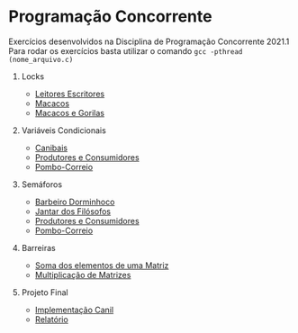 # Programação Concorrente
Exercícios desenvolvidos na Disciplina de Programação Concorrente 2021.1
Para rodar os exercícios basta utilizar o comando `gcc -pthread (nome_arquivo.c)`

1. Locks
    - [Leitores Escritores](Locks/leitores_escritores_mutex.c)
    - [Macacos](Locks/macacos_mutex.c)
    - [Macacos e Gorilas](Locks/macacos_gorilas.c)

2. Variáveis Condicionais
    - [Canibais](Condicional/canibais.c)
    - [Produtores e Consumidores](Condicional/produtor_consumidor_condicao.c)
    - [Pombo-Correio](Condicional/pombos_cartas_cond.c)

3. Semáforos
    - [Barbeiro Dorminhoco](Semaforos/barbeiro.c)
    - [Jantar dos Filósofos](Semaforos/filosofos.c)
    - [Produtores e Consumidores](Semaforos/produtor_consumidor_semaforo.c)
    - [Pombo-Correio](Semaforos/pombos_cartas_sem.c)

4. Barreiras
    - [Soma dos elementos de uma Matriz](Barreiras/matriz_soma.c)
    - [Multiplicação de Matrizes](Barreiras/matriz_multiplicacao_barreira.c)


5. Projeto Final
    - [Implementação Canil](ProjetoFinal/canil_adocao.c)
    - [Relatório](ProjetoFinal/Projeto_Final_190043725.pdf)
